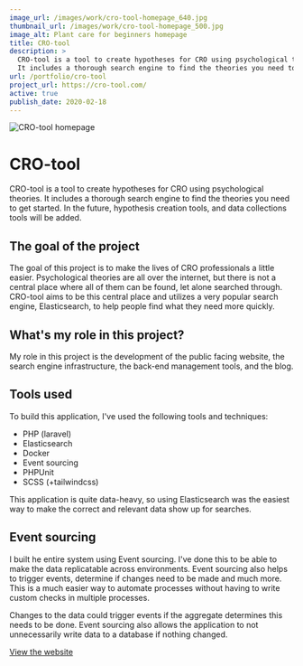 ```yaml
---
image_url: /images/work/cro-tool-homepage_640.jpg
thumbnail_url: /images/work/cro-tool-homepage_500.jpg
image_alt: Plant care for beginners homepage
title: CRO-tool
description: >
  CRO-tool is a tool to create hypotheses for CRO using psychological theories. 
  It includes a thorough search engine to find the theories you need to get started.
url: /portfolio/cro-tool
project_url: https://cro-tool.com/
active: true
publish_date: 2020-02-18
---
```


![CRO-tool homepage](/images/work/cro-tool-homepage_640.jpg)

# CRO-tool

CRO-tool is a tool to create hypotheses for CRO using psychological theories. It includes a thorough search engine to 
find the theories you need to get started. In the future, hypothesis creation tools, and data collections tools will be added.

## The goal of the project
The goal of this project is to make the lives of CRO professionals a little easier. Psychological theories are all over the internet, 
but there is not a central place where all of them can be found, let alone searched through. 
CRO-tool aims to be this central place and utilizes a very popular search engine, Elasticsearch, 
to help people find what they need more quickly.  


## What's my role in this project?
My role in this project is the development of the public facing website, the search engine infrastructure, 
the back-end management tools, and the blog. 

## Tools used
To build this application, I've used the following tools and techniques:
- PHP (laravel)
- Elasticsearch
- Docker
- Event sourcing
- PHPUnit
- SCSS (+tailwindcss)

This application is quite data-heavy, so using Elasticsearch was the easiest way to 
make the correct and relevant data show up for searches.

## Event sourcing
I built he entire system using Event sourcing. I've done this to be able to make the data replicatable across environments.
Event sourcing also helps to trigger events, determine if changes need to be made and much more. 
This is a much easier way to automate processes without having to write custom checks in multiple processes.

Changes to the data could trigger events if the aggregate determines this needs to be done. 
Event sourcing also allows the application to not unnecessarily write data to a database if nothing changed.


<a href="https://cro-tool.com/" target="_blank" class="link link--underline">View the website</a>

